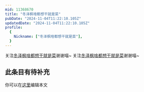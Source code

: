 ```yaml
---
mid: 11368670
title: "冬泽枫啥都想干就是菜"
pubDate: "2024-11-04T11:22:10.105Z"
updatedDate: "2024-11-04T11:22:10.105Z"
profile:
  {
    Nickname: ["冬泽枫啥都想干就是菜"],
  }
---
```


关注[冬泽枫啥都想干就是菜](https://space.bilibili.com/11368670)谢谢喵~ 关注[冬泽枫啥都想干就是菜](https://space.bilibili.com/11368670)谢谢喵~

## 此条目有待补充
你可以在[这里](https://github.com/Yuhanawa/VTuber.ICU/edit/master/src/content/v/冬泽枫啥都想干就是菜/index.md)编辑本文
